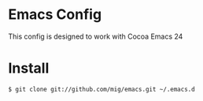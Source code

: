 Emacs Config
============

This config is designed to work with Cocoa Emacs 24

Install
=======

    $ git clone git://github.com/mig/emacs.git ~/.emacs.d
